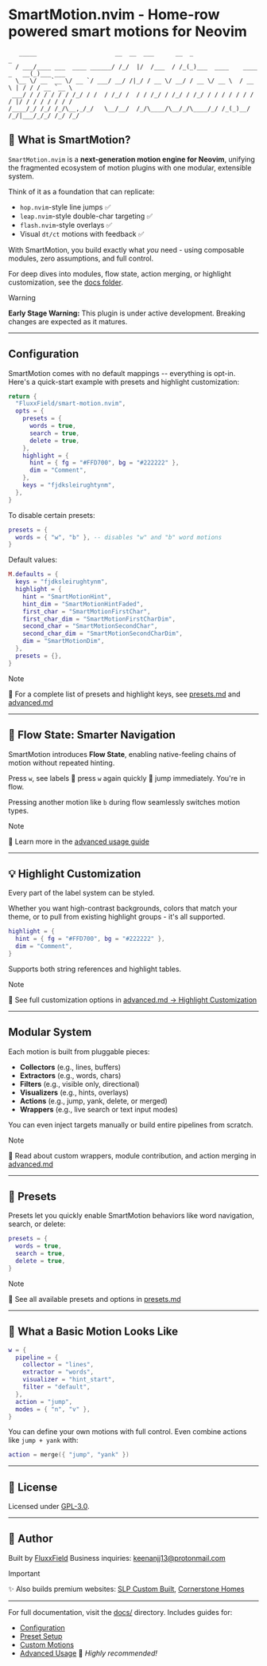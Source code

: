 # SmartMotion.nvim - Home-row powered smart motions for Neovim

```
   _____                      __  __  ___      __  _                          _
  / ___/____ ___  ____ ______/ /_/  |/  /___  / /_(_)___  ____    ____ _   __(_)___ ___
  \__ \/ __ `__ \/ __ `/ ___/ __/ /|_/ / __ \/ __/ / __ \/ __ \  / __ \ | / / / __ `__ \
 ___/ / / / / / / /_/ / /  / /_/ /  / / /_/ / /_/ / /_/ / / / / / / / / |/ / / / / / / /
/____/_/ /_/ /_/\__,_/_/   \__/__/  /_/\____/\__/_/\____/_/ /_(_)__/ /_/|___/_/_/ /_/ /_/
```

## 🚀 What is SmartMotion?

`SmartMotion.nvim` is a **next-generation motion engine for Neovim**, unifying the fragmented ecosystem of motion plugins with one modular, extensible system.

Think of it as a foundation that can replicate:

- `hop.nvim`-style line jumps ✅
- `leap.nvim`-style double-char targeting ✅
- `flash.nvim`-style overlays ✅
- Visual `dt/ct` motions with feedback ✅

With SmartMotion, you build exactly what _you_ need - using composable modules, zero assumptions, and full control.

For deep dives into modules, flow state, action merging, or highlight customization, see the [docs folder](./docs).

> [!WARNING]
> **Early Stage Warning:** This plugin is under active development. Breaking changes are expected as it matures.

---

## Configuration

SmartMotion comes with no default mappings -- everything is opt-in. Here's a quick-start example with presets and highlight customization:

```lua
return {
  "FluxxField/smart-motion.nvim",
  opts = {
    presets = {
      words = true,
      search = true,
      delete = true,
    },
    highlight = {
      hint = { fg = "#FFD700", bg = "#222222" },
      dim = "Comment",
    },
    keys = "fjdksleirughtynm",
  },
}
```

To disable certain presets:

```lua
presets = {
  words = { "w", "b" }, -- disables "w" and "b" word motions
}
```

Default values:

```lua
M.defaults = {
  keys = "fjdksleirughtynm",
  highlight = {
    hint = "SmartMotionHint",
    hint_dim = "SmartMotionHintFaded",
    first_char = "SmartMotionFirstChar",
    first_char_dim = "SmartMotionFirstCharDim",
    second_char = "SmartMotionSecondChar",
    second_char_dim = "SmartMotionSecondCharDim",
    dim = "SmartMotionDim",
  },
  presets = {},
}
```

> [!NOTE]
> 📖 For a complete list of presets and highlight keys, see [presets.md](/docs/presets.md) and [advanced.md](/docs/advanced.md)

---

## 🌊 Flow State: Smarter Navigation

SmartMotion introduces **Flow State**, enabling native-feeling chains of motion without repeated hinting.

Press `w`, see labels  press `w` again quickly  jump immediately. You're in flow.

Pressing another motion like `b` during flow seamlessly switches motion types.

> [!NOTE]
> 📖 Learn more in the [advanced usage guide](./docs/advanced.md#-flow-state-behavior)

---

## 💡 Highlight Customization

Every part of the label system can be styled.

Whether you want high-contrast backgrounds, colors that match your theme, or to pull from existing highlight groups - it's all supported.

```lua
highlight = {
  hint = { fg = "#FFD700", bg = "#222222" },
  dim = "Comment",
}
```

Supports both string references and highlight tables.

> [!NOTE]
> 📖 See full customization options in [advanced.md → Highlight Customization](./docs/advanced.md#-highlight-customization)

---

## Modular System

Each motion is built from pluggable pieces:

- **Collectors** (e.g., lines, buffers)
- **Extractors** (e.g., words, chars)
- **Filters** (e.g., visible only, directional)
- **Visualizers** (e.g., hints, overlays)
- **Actions** (e.g., jump, yank, delete, or merged)
- **Wrappers** (e.g., live search or text input modes)

You can even inject targets manually or build entire pipelines from scratch.

> [!NOTE]
> 📖 Read about custom wrappers, module contribution, and action merging in [advanced.md](./docs/advanced.md)

---

## 🎯 Presets

Presets let you quickly enable SmartMotion behaviors like word navigation, search, or delete:

```lua
presets = {
  words = true,
  search = true,
  delete = true,
}
```

> [!NOTE]
> 📖 See all available presets and options in [presets.md](./docs/presets.md)

---

## 🔬 What a Basic Motion Looks Like

```lua
w = {
  pipeline = {
    collector = "lines",
    extractor = "words",
    visualizer = "hint_start",
    filter = "default",
  },
  action = "jump",
  modes = { "n", "v" },
}
```

You can define your own motions with full control. Even combine actions like `jump + yank` with:

```lua
action = merge({ "jump", "yank" })
```

---

## 📜 License

Licensed under [GPL-3.0](https://www.gnu.org/licenses/gpl-3.0.html).

---

## 👤 Author

Built by [FluxxField](https://github.com/FluxxField)
Business inquiries: [keenanjj13@protonmail.com](mailto:keenanjj13@protonmail.com)

> [!IMPORTANT]
> ✨ Also builds premium websites: [SLP Custom Built](https://www.slpcustombuilt.com), [Cornerstone Homes](https://www.cornerstonehomesok.com)

---

For full documentation, visit the [docs/](./docs) directory. Includes guides for:

- [Configuration](./docs/config.md)
- [Preset Setup](./docs/presets.md)
- [Custom Motions](./docs/custom_motion.md)
- [Advanced Usage](./docs/advanced.md)  _Highly recommended!_

